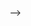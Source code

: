 <!-- folder structure
-Model->  class
-repository (db) -> abstract class (inMemory - mongodb)
-controller -> js logic for the routes (usually one liner + validation)
-routes -> req res related logic (invoke controller)
* (dry) for the route name & middleware
-middleware (isAuthenticated) should apply to all routes except /auth
-utils -> verifyToken()
-mongoose schema (inside /repository/mongodb)
? how to pass the data from middleware to functions
<!-- abstract crud users -->

-->

